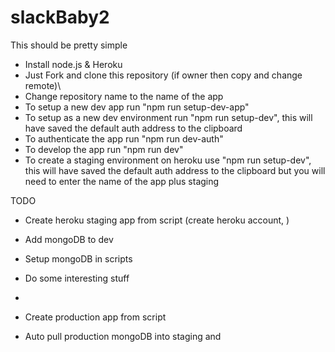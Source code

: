 # slackBaby2

This should be pretty simple
- Install node.js & Heroku
- Just Fork and clone this repository (if owner then copy and change remote)\
- Change repository name to the name of the app 
- To setup a new dev app run "npm run setup-dev-app"
- To setup as a new dev environment run "npm run setup-dev", this will have saved the default auth address to the clipboard
- To authenticate the app run "npm run dev-auth" 
- To develop the app run "npm run dev"
- To create a staging environment on heroku use "npm run setup-dev", this will have saved the default auth address to the clipboard but you will need to enter the name of the app plus staging


TODO
- Create heroku staging app from script (create heroku account, )
- Add mongoDB to dev
- Setup mongoDB in scripts
- Do some interesting stuff
- 

- Create production app from script
- Auto pull production mongoDB into staging and 

